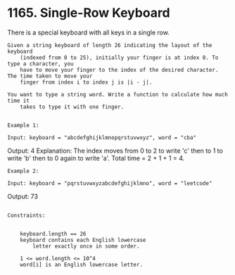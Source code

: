 # 1165. Single-Row Keyboard

There is a special keyboard with all keys in a single row.

    Given a string keyboard of length 26 indicating the layout of the keyboard
        (indexed from 0 to 25), initially your finger is at index 0. To type a character, you
        have to move your finger to the index of the desired character. The time taken to move your
        finger from index i to index j is |i - j|.

    You want to type a string word. Write a function to calculate how much time it
        takes to type it with one finger.

     
    Example 1:

    Input: keyboard = "abcdefghijklmnopqrstuvwxyz", word = "cba"
Output: 4
Explanation: The index moves from 0 to 2 to write 'c' then to 1 to write 'b' then to 0 again to write 'a'.
Total time = 2 + 1 + 1 = 4.

    Example 2:

    Input: keyboard = "pqrstuvwxyzabcdefghijklmno", word = "leetcode"
Output: 73

     
    Constraints:

    
        keyboard.length == 26
        keyboard contains each English lowercase
            letter exactly once in some order.
        
        1 <= word.length <= 10^4
        word[i] is an English lowercase letter.